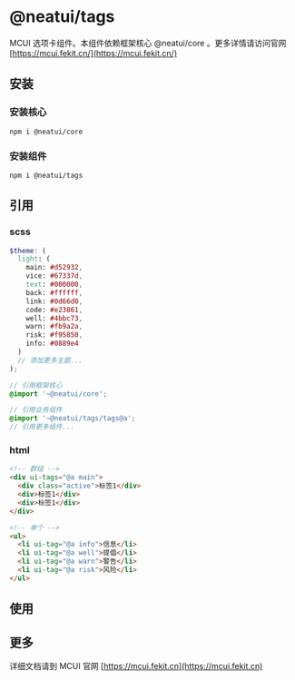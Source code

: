 # @neatui/tags

MCUI 选项卡组件。本组件依赖框架核心 @neatui/core 。更多详情请访问官网 [https://mcui.fekit.cn/](https://mcui.fekit.cn/)

## 安装

### 安装核心

```
npm i @neatui/core
```

### 安装组件

```
npm i @neatui/tags
```

## 引用

### scss

```scss
$theme: (
  light: (
    main: #d52932,
    vice: #67337d,
    text: #000000,
    back: #ffffff,
    link: #0d66d0,
    code: #e23861,
    well: #4bbc73,
    warn: #fb9a2a,
    risk: #f95850,
    info: #0889e4
  )
  // 添加更多主题...
);

// 引用框架核心
@import '~@neatui/core';

// 引用业务组件
@import '~@neatui/tags/tags@a';
// 引用更多组件...
```

### html

```html
<!-- 群组 -->
<div ui-tags="@a main">
  <div class="active">标签1</div>
  <div>标签1</div>
  <div>标签1</div>
</div>

<!-- 单个 -->
<ul>
  <li ui-tag="@a info">信息</li>
  <li ui-tag="@a well">提倡</li>
  <li ui-tag="@a warn">警告</li>
  <li ui-tag="@a risk">风险</li>
</ul>
```

## 使用

## 更多

详细文档请到 MCUI 官网 [https://mcui.fekit.cn](https://mcui.fekit.cn)
